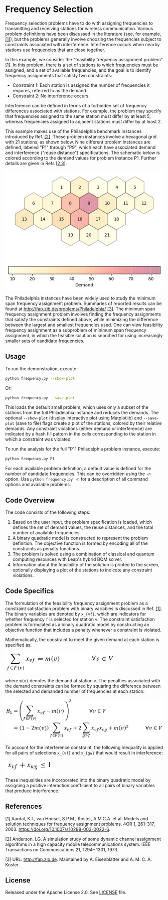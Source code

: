 # Frequency Selection

Frequency selection problems have to do with assigning frequencies to
transmitting and receiving stations for wireless communication.  Various problem
definitions have been discussed in the literature (see, for example, [[1]](#1)),
but the problems generally involve choosing the frequencies subject to
constraints associated with interference.  Interference occurs when nearby
stations use frequencies that are close together.

In this example, we consider the "feasibility frequency assignment problem"
[[1]](#1).  In this problem, there is a set of stations to which frequencies
must be assigned, and a set of available frequencies, and the goal is to
identify frequency assignments that satisfy two constraints:

- Constraint 1: Each station is assigned the number of frequencies it requires,
  referred to as the demand.
- Constraint 2: No interference occurs.

Interference can be defined in terms of a forbidden set of frequency differences
associated with stations.  For example, the problem may specify that frequencies
assigned to the same station must differ by at least 5, whereas frequencies
assigned to adjacent stations must differ by at least 2.

This example makes use of the Philadelphia benchmark instances introduced by
Ref. [[2]](#2).  These problem instances involve a hexagonal grid with 21
stations, as shown below.  Nine different problem instances are defined, labeled
"P1" through "P9", which each have associated demand and interference ("reuse
distance") specifications.  The schematic below is colored according to the
demand values for problem instance P1.  Further details are given in Refs
[[2](#2),[3](#3)].

![Philadelphia instance](_static/Philadelphia.png)

The Philadelphia instances have been widely used to study the minimum span
frequency assignment problem.  Summaries of reported results can be found at
http://fap.zib.de/problems/Philadelphia/ [[3]](#3).  The minimum span frequency
assignment problem involves finding the frequency assignments that satisfy the
constraints defined above, while minimizing the difference between the largest
and smallest frequencies used.  One can view feasibility frequency assignment as
a subproblem of minimum span frequency assignment, in which the feasible
solution is searched for using increasingly smaller sets of candidate
frequencies.


## Usage

To run the demonstration, execute:

```bash
python frequency.py --show-plot
```

Or:

```bash
python frequency.py --save-plot
```

This loads the default small problem, which uses only a subset of the stations
from the full Philadelphia instance and reduces the demands.  The optional
`--show-plot` (display interactive plot using Matplotlib) and `--save-plot`
(save to file) flags create a plot of the stations, colored by their relative
demands.  Any constraint violations (either demand or interference) are
indicated by a hash fill pattern in the cells corresponding to the station in
which a constraint was violated.

To run the analysis for the full "P1" Philadelphia problem instance, execute:

```bash
python frequency.py P1
```

For each available problem definition, a default value is defined for the number
of candidate frequencies.  This can be overridden using the `-n` option.  Use
`python frequency.py -h` for a description of all command options and available
problems.


## Code Overview

The code consists of the following steps:

1. Based on the user input, the problem specification is loaded, which defines
   the set of demand values, the reuse distances, and the total number of
   available frequencies.
2. A binary quadratic model is constructed to represent the problem definition.
   The objective function is formed by encoding all of the constraints as
   penalty functions.
3. The problem is solved using a combination of classical and quantum computing
   resources with Leap's hybrid BQM solver.
4. Information about the feasibility of the solution is printed to the screen,
   optionally displaying a plot of the stations to indicate any constraint
   violations.


## Code Specifics

The formulation of the feasibility frequency assignment problem as a constraint
satisfaction problem with binary variables is discussed in Ref. [[1]](#1).  The
binary variables are denoted by `x_{vf}`, which are indicators for whether
frequency `f` is selected for station `v`.  The constraint satisfaction problem
is formulated as a binary quadratic model by constructing an objective function
that includes a penalty whenever a constraint is violated.

Mathematically, the constraint to meet the given demand at each station is
specified as:

![Eq1](_static/Eq1.png)

where `m(v)` denotes the demand at station `v`. The penalties associated with
the demand constraints can be formed by squaring the difference between the
selected and demanded number of frequencies at each station:

![H1](_static/H1.png)

To account for the interference constraint, the following inequality is applied
for all pairs of selections `x_{vf}` and `x_{gw}` that would result in
interference:

![Eq2](_static/Eq2.png)

These inequalities are incorporated into the binary quadratic model by assigning
a positive interaction coefficient to all pairs of binary variables that produce
interference.


## References

<a name="1">[1]</a> Aardal, K.I., van Hoesel, S.P.M., Koster, A.M.C.A. et al. Models and
solution techniques for frequency assignment problems. 4OR 1, 261–317,
2003. https://doi.org/10.1007/s10288-003-0022-6.

<a name="2">[2]</a> Anderson, LG. A simulation study of some dynamic channel assignment
algorithms in a high capacity mobile telecommunications system. IEEE
Transactions on Communications 21, 1294– 1301, 1973.

<a name="3">[3]</a> URL: http://fap.zib.de. Maintained by A. Eisenblätter and
A. M. C. A. Koster.


## License

Released under the Apache License 2.0. See [LICENSE](LICENSE) file.
